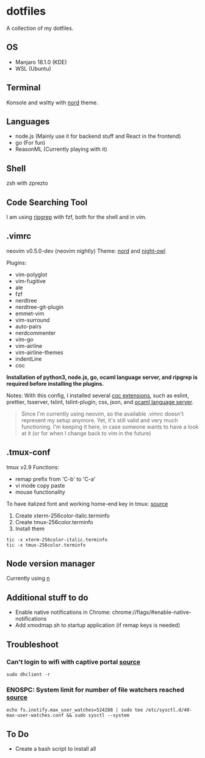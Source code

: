 # dotfiles
A collection of my dotfiles.

## OS
* Manjaro 18.1.0 (KDE)
* WSL (Ubuntu)

## Terminal
Konsole and wsltty with [nord](https://www.nordtheme.com/ports) theme.

## Languages
* node.js (Mainly use it for backend stuff and React in the frontend)
* go (For fun)
* ReasonML (Currently playing with it)

## Shell
zsh with zprezto

## Code Searching Tool
I am using [ripgrep](https://github.com/BurntSushi/ripgrep) with fzf, both for the shell and in vim.

## .vimrc
neovim v0.5.0-dev (neovim nightly)
Theme: [nord](https://github.com/arcticicestudio/nord-vim) and [night-owl](https://github.com/haishanh/night-owl.vim)

Plugins: 
* vim-polyglot
* vim-fugitive
* ale
* fzf
* nerdtree
* nerdtree-git-plugin
* emmet-vim
* vim-surround
* auto-pairs
* nerdcommenter
* vim-go
* vim-airline
* vim-airline-themes
* indentLine
* coc

**Installation of python3, node.js, go, ocaml language server, and ripgrep is required before installing the plugins.**

Notes: 
With this config, I installed several [coc extensions](https://github.com/neoclide/coc.nvim/wiki/Using-coc-extensions), such as eslint, prettier, tsserver, tslint, tslint-plugin, css, json, and [ocaml language server](https://github.com/freebroccolo/ocaml-language-server).
> Since I'm currently using neovim, so the available .vimrc doesn't represent my setup anymore. Yet, it's still valid and very much functioning. I'm keeping it here, in case someone wants to have a look at it (or for when I change back to vim in the future)

## .tmux-conf
tmux v2.9
Functions:
* remap prefix from 'C-b' to 'C-a'
* vi mode copy paste
* mouse functionality

To have italized font and working home-end key in tmux: [source](https://medium.com/@dubistkomisch/how-to-actually-get-italics-and-true-colour-to-work-in-iterm-tmux-vim-9ebe55ebc2be)
1. Create xterm-256color-italic.terminfo
2. Create tmux-256color.terminfo
3. Install them
```
tic -x xterm-256color-italic.terminfo
tic -x tmux-256color.terminfo
```

## Node version manager
Currently using [n](https://github.com/tj/n)


## Additional stuff to do
- Enable native notifications in Chrome: chrome://flags/#enable-native-notifications
- Add xmodmap.sh to startup application (if remap keys is needed)

## Troubleshoot
### Can't login to wifi with captive portal [source](https://blog.ham1.co.uk/2016/02/06/cannot-sign-in-using-hotel-wifi-on-linux-ubuntu-mint/)
```
sudo dhclient -r
```
### ENOSPC: System limit for number of file watchers reached [source](https://github.com/guard/listen/wiki/Increasing-the-amount-of-inotify-watchers#the-technical-details)
```
echo fs.inotify.max_user_watches=524288 | sudo tee /etc/sysctl.d/40-max-user-watches.conf && sudo sysctl --system
```

## To Do
* Create a bash script to install all

